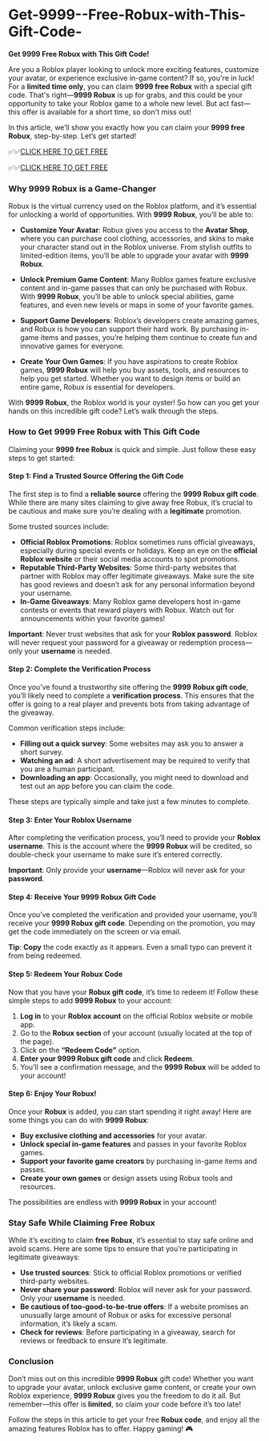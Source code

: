 # Get-9999--Free-Robux-with-This-Gift-Code-

**Get 9999 Free Robux with This Gift Code!**

Are you a Roblox player looking to unlock more exciting features, customize your avatar, or experience exclusive in-game content? If so, you're in luck! For a **limited time only**, you can claim **9999 free Robux** with a special gift code. That's right—**9999 Robux** is up for grabs, and this could be your opportunity to take your Roblox game to a whole new level. But act fast—this offer is available for a short time, so don't miss out!

In this article, we’ll show you exactly how you can claim your **9999 free Robux**, step-by-step. Let’s get started!

✅✅[CLICK HERE TO GET FREE](https://tinyurl.com/f5a9kmyc)

✅✅[CLICK HERE TO GET FREE](https://tinyurl.com/f5a9kmyc)

### Why 9999 Robux is a Game-Changer

Robux is the virtual currency used on the Roblox platform, and it’s essential for unlocking a world of opportunities. With **9999 Robux**, you’ll be able to:

- **Customize Your Avatar**: Robux gives you access to the **Avatar Shop**, where you can purchase cool clothing, accessories, and skins to make your character stand out in the Roblox universe. From stylish outfits to limited-edition items, you’ll be able to upgrade your avatar with **9999 Robux**.
  
- **Unlock Premium Game Content**: Many Roblox games feature exclusive content and in-game passes that can only be purchased with Robux. With **9999 Robux**, you’ll be able to unlock special abilities, game features, and even new levels or maps in some of your favorite games.

- **Support Game Developers**: Roblox’s developers create amazing games, and Robux is how you can support their hard work. By purchasing in-game items and passes, you’re helping them continue to create fun and innovative games for everyone.

- **Create Your Own Games**: If you have aspirations to create Roblox games, **9999 Robux** will help you buy assets, tools, and resources to help you get started. Whether you want to design items or build an entire game, Robux is essential for developers.

With **9999 Robux**, the Roblox world is your oyster! So how can you get your hands on this incredible gift code? Let’s walk through the steps.

### How to Get 9999 Free Robux with This Gift Code

Claiming your **9999 free Robux** is quick and simple. Just follow these easy steps to get started:

#### Step 1: Find a Trusted Source Offering the Gift Code

The first step is to find a **reliable source** offering the **9999 Robux gift code**. While there are many sites claiming to give away free Robux, it’s crucial to be cautious and make sure you’re dealing with a **legitimate** promotion.

Some trusted sources include:
- **Official Roblox Promotions**: Roblox sometimes runs official giveaways, especially during special events or holidays. Keep an eye on the **official Roblox website** or their social media accounts to spot promotions.
- **Reputable Third-Party Websites**: Some third-party websites that partner with Roblox may offer legitimate giveaways. Make sure the site has good reviews and doesn’t ask for any personal information beyond your username.
- **In-Game Giveaways**: Many Roblox game developers host in-game contests or events that reward players with Robux. Watch out for announcements within your favorite games!

**Important**: Never trust websites that ask for your **Roblox password**. Roblox will never request your password for a giveaway or redemption process—only your **username** is needed.

#### Step 2: Complete the Verification Process

Once you’ve found a trustworthy site offering the **9999 Robux gift code**, you’ll likely need to complete a **verification process**. This ensures that the offer is going to a real player and prevents bots from taking advantage of the giveaway.

Common verification steps include:
- **Filling out a quick survey**: Some websites may ask you to answer a short survey.
- **Watching an ad**: A short advertisement may be required to verify that you are a human participant.
- **Downloading an app**: Occasionally, you might need to download and test out an app before you can claim the code.

These steps are typically simple and take just a few minutes to complete.

#### Step 3: Enter Your Roblox Username

After completing the verification process, you’ll need to provide your **Roblox username**. This is the account where the **9999 Robux** will be credited, so double-check your username to make sure it’s entered correctly.

**Important**: Only provide your **username**—Roblox will never ask for your **password**.

#### Step 4: Receive Your 9999 Robux Gift Code

Once you’ve completed the verification and provided your username, you’ll receive your **9999 Robux gift code**. Depending on the promotion, you may get the code immediately on the screen or via email.

**Tip**: **Copy** the code exactly as it appears. Even a small typo can prevent it from being redeemed.

#### Step 5: Redeem Your Robux Code

Now that you have your **Robux gift code**, it’s time to redeem it! Follow these simple steps to add **9999 Robux** to your account:

1. **Log in** to your **Roblox account** on the official Roblox website or mobile app.
2. Go to the **Robux section** of your account (usually located at the top of the page).
3. Click on the **“Redeem Code”** option.
4. **Enter your 9999 Robux gift code** and click **Redeem**.
5. You’ll see a confirmation message, and the **9999 Robux** will be added to your account!

#### Step 6: Enjoy Your Robux!

Once your **Robux** is added, you can start spending it right away! Here are some things you can do with **9999 Robux**:

- **Buy exclusive clothing and accessories** for your avatar.
- **Unlock special in-game features** and passes in your favorite Roblox games.
- **Support your favorite game creators** by purchasing in-game items and passes.
- **Create your own games** or design assets using Robux tools and resources.

The possibilities are endless with **9999 Robux** in your account!

### Stay Safe While Claiming Free Robux

While it’s exciting to claim **free Robux**, it’s essential to stay safe online and avoid scams. Here are some tips to ensure that you’re participating in legitimate giveaways:

- **Use trusted sources**: Stick to official Roblox promotions or verified third-party websites.
- **Never share your password**: Roblox will never ask for your password. Only your **username** is needed.
- **Be cautious of too-good-to-be-true offers**: If a website promises an unusually large amount of Robux or asks for excessive personal information, it’s likely a scam.
- **Check for reviews**: Before participating in a giveaway, search for reviews or feedback to ensure it’s legitimate.

### Conclusion

Don’t miss out on this incredible **9999 Robux** gift code! Whether you want to upgrade your avatar, unlock exclusive game content, or create your own Roblox experience, **9999 Robux** gives you the freedom to do it all. But remember—this offer is **limited**, so claim your code before it’s too late!

Follow the steps in this article to get your free **Robux code**, and enjoy all the amazing features Roblox has to offer. Happy gaming! 🎮
